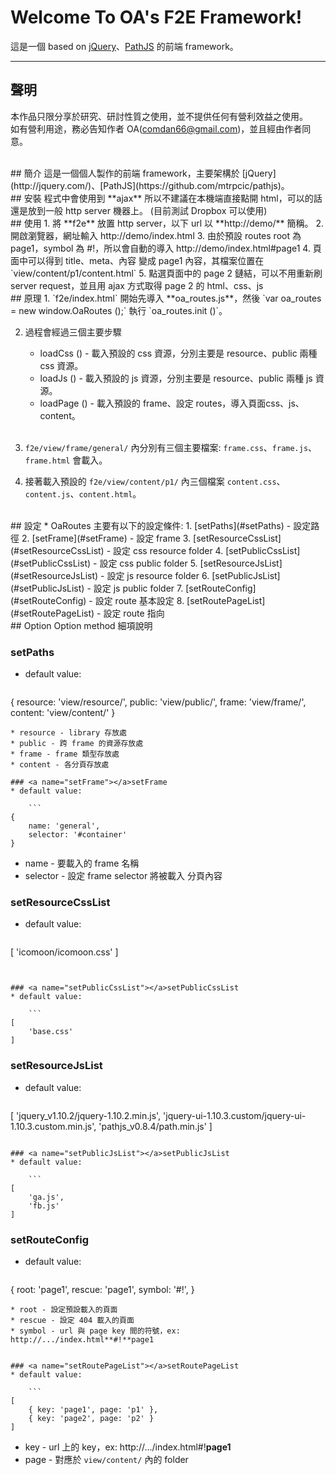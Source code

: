 # Welcome To OA's F2E Framework!
這是一個 based on [jQuery](http://jquery.com/)、[PathJS](https://github.com/mtrpcic/pathjs) 的前端 framework。

---
## 聲明
本作品只限分享於研究、研討性質之使用，並不提供任何有營利效益之使用。  
如有營利用途，務必告知作者 OA(<comdan66@gmail.com>)，並且經由作者同意。


<br/>
## 簡介
這是一個個人製作的前端 framework，主要架構於 [jQuery](http://jquery.com/)、[PathJS](https://github.com/mtrpcic/pathjs)。

<br/>
## 安裝
程式中會使用到 **ajax** 所以不建議在本機端直接點開 html，可以的話還是放到一般 http server 機器上。  
(目前測試 Dropbox 可以使用)

<br/>
## <a name="use"></a>使用
1. 將 **f2e** 放置 http server，以下 url 以 **http://demo/** 簡稱。
2. 開啟瀏覽器，網址輸入 http://demo/index.html
3. 由於預設 routes root 為 page1，symbol 為 #!，所以會自動的導入 http://demo/index.html#page1
4. 頁面中可以得到 title、meta、內容 變成 page1 內容，其檔案位置在 `view/content/p1/content.html`
5. 點選頁面中的 page 2 鏈結，可以不用重新刷 server request，並且用 ajax 方式取得 page 2 的 html、css、js

<br/>
## 原理
1. `f2e/index.html` 開始先導入 **oa_routes.js**，然後 `var oa_routes = new window.OaRoutes ();` 執行 `oa_routes.init ()`。

2. 過程會經過三個主要步驟
	* loadCss () - 載入預設的 css 資源，分別主要是 resource、public 兩種 css 資源。
	* loadJs () - 載入預設的 js 資源，分別主要是 resource、public 兩種 js 資源。
	* loadPage () - 載入預設的 frame、設定 routes，導入頁面css、js、content。
<br/><br/>
3. `f2e/view/frame/general/` 內分別有三個主要檔案: `frame.css`、`frame.js`、`frame.html` 會載入。

4. 接著載入預設的 `f2e/view/content/p1/` 內三個檔案 `content.css`、`content.js`、`content.html`。

<br/>
## 設定
* OaRoutes 主要有以下的設定條件:
	1. [setPaths](#setPaths) - 設定路徑
	2. [setFrame](#setFrame) - 設定 frame
	3. [setResourceCssList](#setResourceCssList) - 設定 css resource folder
	4. [setPublicCssList](#setPublicCssList) - 設定 css public folder
	5. [setResourceJsList](#setResourceJsList) - 設定 js resource folder
	6. [setPublicJsList](#setPublicJsList) - 設定 js public folder
	7. [setRouteConfig](#setRouteConfig) - 設定 route 基本設定
	8. [setRoutePageList](#setRoutePageList) - 設定 route 指向

<br/>
## Option
Option method 細項說明

### <a name="setPaths"></a>setPaths
* default value:

	```
{
	resource: 'view/resource/',
	public: 'view/public/',
	frame: 'view/frame/',
	content: 'view/content/'
}
```
* resource - library 存放處
* public - 跨 frame 的資源存放處
* frame - frame 類型存放處
* content - 各分頁存放處

### <a name="setFrame"></a>setFrame
* default value:

	```
{
	name: 'general',
	selector: '#container'
}
```
* name - 要載入的 frame 名稱
* selector - 設定 frame selector 將被載入 分頁內容

### <a name="setResourceCssList"></a>setResourceCssList
* default value:

	```
[
	'icomoon/icomoon.css'
]
```


### <a name="setPublicCssList"></a>setPublicCssList
* default value:

	```
[
	'base.css'
]
```

### <a name="setResourceJsList"></a>setResourceJsList
* default value:

	```
[
	'jquery_v1.10.2/jquery-1.10.2.min.js',
	'jquery-ui-1.10.3.custom/jquery-ui-1.10.3.custom.min.js',
	'pathjs_v0.8.4/path.min.js'
]
```

### <a name="setPublicJsList"></a>setPublicJsList
* default value:

	```
[
	'ga.js',
	'fb.js'
]
```

### <a name="setRouteConfig"></a>setRouteConfig
* default value:

	```
{
	root: 'page1',
	rescue: 'page1',
	symbol: '#!',
}
```
* root - 設定預設載入的頁面
* rescue - 設定 404 載入的頁面
* symbol - url 與 page key 間的符號，ex: http://.../index.html**#!**page1


### <a name="setRoutePageList"></a>setRoutePageList
* default value:

	```
[
	{ key: 'page1', page: 'p1' },
	{ key: 'page2', page: 'p2' }
]
```
* key - url 上的 key，ex: http://.../index.html#!**page1**
* page - 對應於 `view/content/` 內的 folder